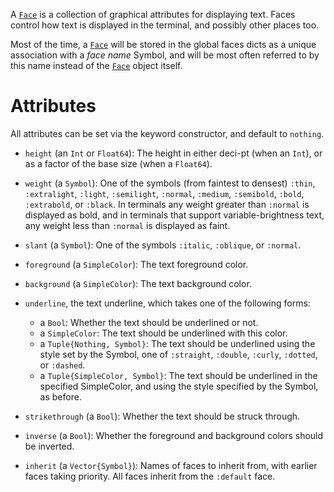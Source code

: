 A [`Face`](@ref) is a collection of graphical attributes for displaying text. Faces control how text is displayed in the terminal, and possibly other places too.

Most of the time, a [`Face`](@ref) will be stored in the global faces dicts as a unique association with a *face name* Symbol, and will be most often referred to by this name instead of the [`Face`](@ref) object itself.

# Attributes

All attributes can be set via the keyword constructor, and default to `nothing`.

  * `height` (an `Int` or `Float64`): The height in either deci-pt (when an `Int`), or as a factor of the base size (when a `Float64`).
  * `weight` (a `Symbol`): One of the symbols (from faintest to densest) `:thin`, `:extralight`, `:light`, `:semilight`, `:normal`, `:medium`, `:semibold`, `:bold`, `:extrabold`, or `:black`. In terminals any weight greater than `:normal` is displayed as bold, and in terminals that support variable-brightness text, any weight less than `:normal` is displayed as faint.
  * `slant` (a `Symbol`): One of the symbols `:italic`, `:oblique`, or `:normal`.
  * `foreground` (a `SimpleColor`): The text foreground color.
  * `background` (a `SimpleColor`): The text background color.
  * `underline`, the text underline, which takes one of the following forms:

      * a `Bool`: Whether the text should be underlined or not.
      * a `SimpleColor`: The text should be underlined with this color.
      * a `Tuple{Nothing, Symbol}`: The text should be underlined using the style set by the Symbol, one of `:straight`, `:double`, `:curly`, `:dotted`, or `:dashed`.
      * a `Tuple{SimpleColor, Symbol}`: The text should be underlined in the specified SimpleColor, and using the style specified by the Symbol, as before.
  * `strikethrough` (a `Bool`): Whether the text should be struck through.
  * `inverse` (a `Bool`): Whether the foreground and background colors should be inverted.
  * `inherit` (a `Vector{Symbol}`): Names of faces to inherit from, with earlier faces taking priority. All faces inherit from the `:default` face.
